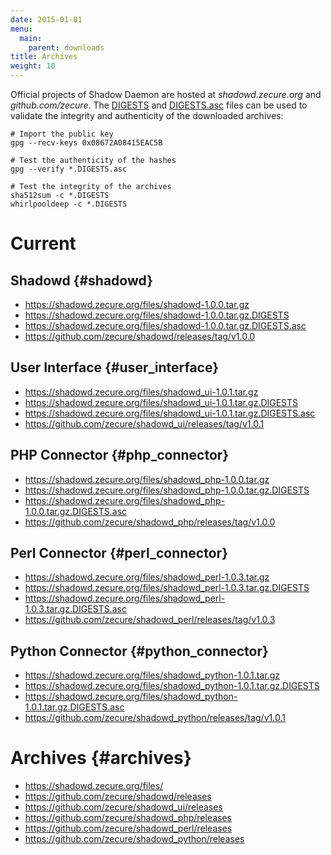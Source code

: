 ```yaml
---
date: 2015-01-01
menu:
  main:
    parent: downloads
title: Archives
weight: 10
---
```


Official projects of Shadow Daemon are hosted at *shadowd.zecure.org* and *github.com/zecure*.
The [DIGESTS](http://en.wikipedia.org/wiki/Cryptographic_hash_function) and [DIGESTS.asc](https://en.wikipedia.org/wiki/Digital_signature) files can be used to validate the integrity and authenticity of the downloaded archives:

    # Import the public key
    gpg --recv-keys 0x08672A08415EAC5B
    
    # Test the authenticity of the hashes
    gpg --verify *.DIGESTS.asc
    
    # Test the integrity of the archives
    sha512sum -c *.DIGESTS
    whirlpooldeep -c *.DIGESTS

# Current

## Shadowd {#shadowd}

 * https://shadowd.zecure.org/files/shadowd-1.0.0.tar.gz
 * https://shadowd.zecure.org/files/shadowd-1.0.0.tar.gz.DIGESTS
 * https://shadowd.zecure.org/files/shadowd-1.0.0.tar.gz.DIGESTS.asc
 * https://github.com/zecure/shadowd/releases/tag/v1.0.0

## User Interface {#user_interface}

 * https://shadowd.zecure.org/files/shadowd_ui-1.0.1.tar.gz
 * https://shadowd.zecure.org/files/shadowd_ui-1.0.1.tar.gz.DIGESTS
 * https://shadowd.zecure.org/files/shadowd_ui-1.0.1.tar.gz.DIGESTS.asc
 * https://github.com/zecure/shadowd_ui/releases/tag/v1.0.1

## PHP Connector {#php_connector}

 * https://shadowd.zecure.org/files/shadowd_php-1.0.0.tar.gz
 * https://shadowd.zecure.org/files/shadowd_php-1.0.0.tar.gz.DIGESTS
 * https://shadowd.zecure.org/files/shadowd_php-1.0.0.tar.gz.DIGESTS.asc
 * https://github.com/zecure/shadowd_php/releases/tag/v1.0.0

## Perl Connector {#perl_connector}

 * https://shadowd.zecure.org/files/shadowd_perl-1.0.3.tar.gz
 * https://shadowd.zecure.org/files/shadowd_perl-1.0.3.tar.gz.DIGESTS
 * https://shadowd.zecure.org/files/shadowd_perl-1.0.3.tar.gz.DIGESTS.asc
 * https://github.com/zecure/shadowd_perl/releases/tag/v1.0.3

## Python Connector {#python_connector}

 * https://shadowd.zecure.org/files/shadowd_python-1.0.1.tar.gz
 * https://shadowd.zecure.org/files/shadowd_python-1.0.1.tar.gz.DIGESTS
 * https://shadowd.zecure.org/files/shadowd_python-1.0.1.tar.gz.DIGESTS.asc
 * https://github.com/zecure/shadowd_python/releases/tag/v1.0.1

# Archives {#archives}

 * https://shadowd.zecure.org/files/
 * https://github.com/zecure/shadowd/releases
 * https://github.com/zecure/shadowd_ui/releases
 * https://github.com/zecure/shadowd_php/releases
 * https://github.com/zecure/shadowd_perl/releases
 * https://github.com/zecure/shadowd_python/releases
